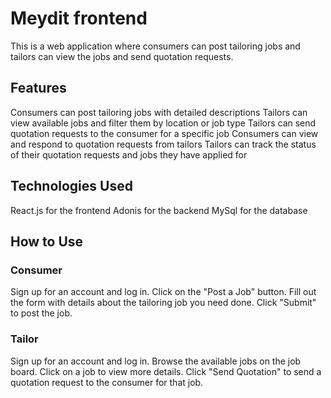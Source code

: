 # Meydit frontend

This is a web application where consumers can post tailoring jobs and tailors can view the jobs and send quotation requests.

## Features

Consumers can post tailoring jobs with detailed descriptions
Tailors can view available jobs and filter them by location or job type
Tailors can send quotation requests to the consumer for a specific job
Consumers can view and respond to quotation requests from tailors
Tailors can track the status of their quotation requests and jobs they have applied for

## Technologies Used

React.js for the frontend
Adonis for the backend
MySql for the database

## How to Use

### Consumer
Sign up for an account and log in.
Click on the "Post a Job" button.
Fill out the form with details about the tailoring job you need done.
Click "Submit" to post the job.
### Tailor

Sign up for an account and log in.
Browse the available jobs on the job board.
Click on a job to view more details.
Click "Send Quotation" to send a quotation request to the consumer for that job.



